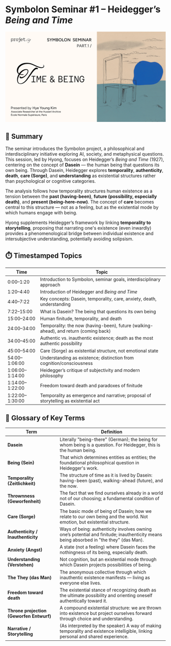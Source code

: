 # Symbolon Seminar #1 – Heidegger’s *Being and Time*

![session1](./images/session1.png)

## 🔹 Summary

The seminar introduces the Symbolon project, a philosophical and interdisciplinary initiative exploring AI, society, and metaphysical questions. This session, led by Hyong, focuses on Heidegger’s *Being and Time* (1927), centering on the concept of **Dasein** — the human being that questions its own being. Through Dasein, Heidegger explores **temporality**, **authenticity**, **death**, **care (Sorge)**, and **understanding** as existential structures rather than psychological or cognitive categories.

The analysis follows how temporality structures human existence as a tension between the **past (having-been)**, **future (possibility, especially death)**, and **present (being-here-now)**. The concept of **care** becomes central to this structure — not as a feeling, but as the existential mode by which humans engage with being.

Hyong supplements Heidegger’s framework by linking **temporality to storytelling**, proposing that narrating one's existence (even inwardly) provides a phenomenological bridge between individual existence and intersubjective understanding, potentially avoiding solipsism.

## ⏱️ Timestamped Topics

| Time       | Topic                                                                                   |
|------------|------------------------------------------------------------------------------------------|
| 0:00–1:20   | Introduction to Symbolon, seminar goals, interdisciplinary approach                    |
| 1:20–4:40   | Introduction of Heidegger and *Being and Time*                                          |
| 4:40–7:22   | Key concepts: Dasein, temporality, care, anxiety, death, understanding                 |
| 7:22–15:00  | What is Dasein? The being that questions its own being                                 |
| 15:00–24:00 | Human finitude, temporality, and death                                                  |
| 24:00–34:00 | Temporality: the now (having-been), future (walking-ahead), and return (coming back)   |
| 34:00–45:00 | Authentic vs. inauthentic existence; death as the most authentic possibility           |
| 45:00–54:00 | Care (Sorge) as existential structure, not emotional state                             |
| 54:00–1:06:00| Understanding as existence; distinction from cognition/consciousness                  |
| 1:06:00–1:14:00 | Heidegger’s critique of subjectivity and modern philosophy                          |
| 1:14:00–1:22:00 | Freedom toward death and paradoxes of finitude                                       |
| 1:22:00–1:30:00 | Temporality as emergence and narrative; proposal of storytelling as existential act |

## 🧾 Glossary of Key Terms

| Term                | Definition |
|---------------------|------------|
| **Dasein**          | Literally "being-there" (German); the being for whom being is a question. For Heidegger, this is the human being. |
| **Being (Sein)**    | That which determines entities as entities; the foundational philosophical question in Heidegger's work. |
| **Temporality (Zeitlichkeit)** | The structure of time as it is lived by Dasein: having-been (past), walking-ahead (future), and the now. |
| **Thrownness (Geworfenheit)** | The fact that we find ourselves already in a world not of our choosing; a fundamental condition of Dasein. |
| **Care (Sorge)**     | The basic mode of being of Dasein; how we relate to our own being and the world. Not emotion, but existential structure. |
| **Authenticity / Inauthenticity** | Ways of being: authenticity involves owning one’s potential and finitude; inauthenticity means being absorbed in "the they" (das Man). |
| **Anxiety (Angst)** | A state (not a feeling) where Dasein faces the nothingness of its being, especially death. |
| **Understanding (Verstehen)** | Not cognition, but an existential mode through which Dasein projects possibilities of being. |
| **The They (das Man)** | The anonymous collective through which inauthentic existence manifests — living as everyone else lives. |
| **Freedom toward death** | The existential stance of recognizing death as the ultimate possibility and orienting oneself authentically toward it. |
| **Throne projection (Geworfen Entwurf)** | A compound existential structure: we are thrown into existence but project ourselves forward through choice and understanding. |
| **Narrative / Storytelling** | (As interpreted by the speaker) A way of making temporality and existence intelligible, linking personal and shared experience. |
